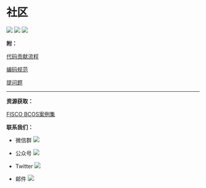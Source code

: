 # 社区

![](../images/community/header.png)
![](../images/community/changeable_body.png)
![](../images/community/tailer.png)



**附：**

[代码贡献流程](https://github.com/FISCO-BCOS/FISCO-BCOS/blob/master/docs/CONTRIBUTING_CN%2Emd)  

[编码规范](https://github.com/FISCO-BCOS/FISCO-BCOS/blob/master/CODING_STYLE%2Emd)

[提问题](https://github.com/FISCO-BCOS/FISCO-BCOS/issues)

*********************************************

**资源获取：**

[FISCO BCOS案例集](https://mp.weixin.qq.com/s/vUSq80LkhF8yCfUF7AILgQ)


**联系我们：**

- 微信群 [![](https://img.shields.io/badge/style-Scan_QR_Code-green.svg?logo=wechat&longCache=false&style=social&label=Group)](https://github.com/FISCO-BCOS/FISCO-BCOS-DOC/blob/release-2.0/images/community/WeChatQR.jpg) 


- 公众号 [![](https://img.shields.io/badge/style-Scan_QR_Code-green.svg?logo=wechat&longCache=false&style=social&label=Official%20accounts)](https://github.com/FISCO-BCOS/FISCO-BCOS-DOC/blob/release-2.0/images/community/OfficialAccountsQR.jpg)


- Twitter [![](https://img.shields.io/twitter/url/http/shields.io.svg?style=social&label=Follow@FiscoBcos)](https://twitter.com/FiscoBcos)


- 邮件 [![](https://img.shields.io/twitter/url/http/shields.io.svg?logo=Gmail&style=social&label=service@fisco.com.cn)](mailto:service@fisco.com.cn)
